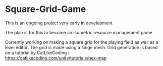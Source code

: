 # Square-Grid-Game

This is an ongoing project very early in development

The plan is for this to become an isometric resource management game

Currently working on making a square grid for the playing field as well as a level editor. The grid is made using a singe mesh. Grid generation is based on a tutorial by CatLikeCoding : https://catlikecoding.com/unity/tutorials/hex-map
